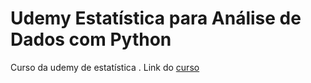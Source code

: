# Udemy Estatística para Análise de Dados com Python
Curso da udemy de estatística 
. Link do [curso](https://www.udemy.com/course/estatistica-para-analise-de-dados-com-python/)
